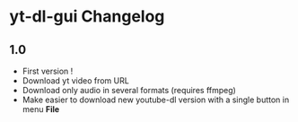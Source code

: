 # yt-dl-gui Changelog

## 1.0
- First version !
- Download yt video from URL
- Download only audio in several formats (requires ffmpeg)
- Make easier to download new youtube-dl version with a single button in menu **File**
